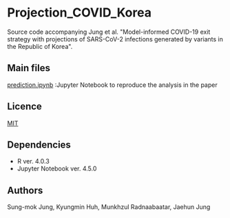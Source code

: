 # Projection_COVID_Korea

Source code accompanying Jung et al. "Model-informed COVID-19 exit strategy with projections of SARS-CoV-2 infections generated by variants in the Republic of Korea".

## Main files
[prediction.ipynb](https://github.com/SungmokJung/Prediction_Rt_COIVD19/blob/main/Prediction_Rt_COVID19.ipynb) :Jupyter Notebook to reproduce the analysis in the paper

## Licence
[MIT](https://github.com/SungmokJung/Projection_COVID_Korea/blob/main/LICENSE)

## Dependencies
* R ver. 4.0.3
* Jupyter Notebook ver. 4.5.0

## Authors
Sung-mok Jung, Kyungmin Huh, Munkhzul Radnaabaatar, Jaehun Jung
